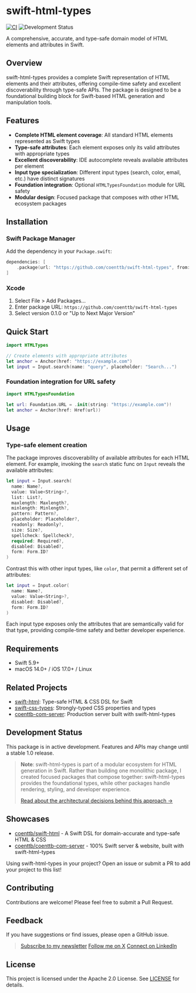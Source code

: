 # swift-html-types

[![CI](https://github.com/coenttb/swift-html-types/workflows/CI/badge.svg)](https://github.com/coenttb/swift-html-types/actions/workflows/ci.yml)
![Development Status](https://img.shields.io/badge/status-active--development-blue.svg)

A comprehensive, accurate, and type-safe domain model of HTML elements and attributes in Swift.

## Overview

swift-html-types provides a complete Swift representation of HTML elements and their attributes, offering compile-time safety and excellent discoverability through type-safe APIs. The package is designed to be a foundational building block for Swift-based HTML generation and manipulation tools.

## Features

- **Complete HTML element coverage**: All standard HTML elements represented as Swift types
- **Type-safe attributes**: Each element exposes only its valid attributes with appropriate types
- **Excellent discoverability**: IDE autocomplete reveals available attributes per element
- **Input type specialization**: Different input types (search, color, email, etc.) have distinct signatures
- **Foundation integration**: Optional `HTMLTypesFoundation` module for URL safety
- **Modular design**: Focused package that composes with other HTML ecosystem packages

## Installation

### Swift Package Manager

Add the dependency in your `Package.swift`:

```swift
dependencies: [
    .package(url: "https://github.com/coenttb/swift-html-types", from: "0.1.0")
]
```

### Xcode

1. Select File > Add Packages...
2. Enter package URL: `https://github.com/coenttb/swift-html-types`
3. Select version 0.1.0 or "Up to Next Major Version"

## Quick Start

```swift
import HTMLTypes

// Create elements with appropriate attributes
let anchor = Anchor(href: "https://example.com")
let input = Input.search(name: "query", placeholder: "Search...")
```

### Foundation integration for URL safety

```swift
import HTMLTypesFoundation

let url: Foundation.URL = .init(string: "https://example.com")!
let anchor = Anchor(href: Href(url))
```

## Usage

### Type-safe element creation

The package improves discoverability of available attributes for each HTML element. For example, invoking the `search` static func on `Input` reveals the available attributes:

```swift
let input = Input.search(
  name: Name?,
  value: Value<String>?,
  list: List?,
  maxlength: Maxlength?,
  minlength: Minlength?,
  pattern: Pattern?,
  placeholder: Placeholder?,
  readonly: Readonly?,
  size: Size?,
  spellcheck: Spellcheck?,
  required: Required?,
  disabled: Disabled?,
  form: Form.ID?
)
```

Contrast this with other input types, like `color`, that permit a different set of attributes:

```swift
let input = Input.color(
  name: Name?,
  value: Value<String>?,
  disabled: Disabled?,
  form: Form.ID?
)
```

Each input type exposes only the attributes that are semantically valid for that type, providing compile-time safety and better developer experience.

## Requirements

- Swift 5.9+
- macOS 14.0+ / iOS 17.0+ / Linux

## Related Projects

- [swift-html](https://www.github.com/coenttb/swift-html): Type-safe HTML & CSS DSL for Swift
- [swift-css-types](https://www.github.com/coenttb/swift-css-types): Strongly-typed CSS properties and types
- [coenttb-com-server](https://www.github.com/coenttb/coenttb-com-server): Production server built with swift-html-types

## Development Status

This package is in active development. Features and APIs may change until a stable 1.0 release.

> **Note**: swift-html-types is part of a modular ecosystem for HTML generation in Swift. Rather than building one monolithic package, I created focused packages that compose together: swift-html-types provides the foundational types, while other packages handle rendering, styling, and developer experience.
>
> [Read about the architectural decisions behind this approach →](https://coenttb.com/blog/4)

## Showcases

- [coenttb/swift-html](https://github.com/coenttb/swift-html) - A Swift DSL for domain-accurate and type-safe HTML & CSS
- [coenttb/coenttb-com-server](https://github.com/coenttb/coenttb-com-server) - 100% Swift server & website, built with swift-html-types

Using swift-html-types in your project? Open an issue or submit a PR to add your project to this list!

## Contributing

Contributions are welcome! Please feel free to submit a Pull Request.

## Feedback

If you have suggestions or find issues, please open a GitHub issue.

> [Subscribe to my newsletter](http://coenttb.com/en/newsletter/subscribe)
> [Follow me on X](http://x.com/coenttb)
> [Connect on LinkedIn](https://www.linkedin.com/in/tenthijeboonkkamp)

## License

This project is licensed under the Apache 2.0 License. See [LICENSE](LICENSE) for details.
